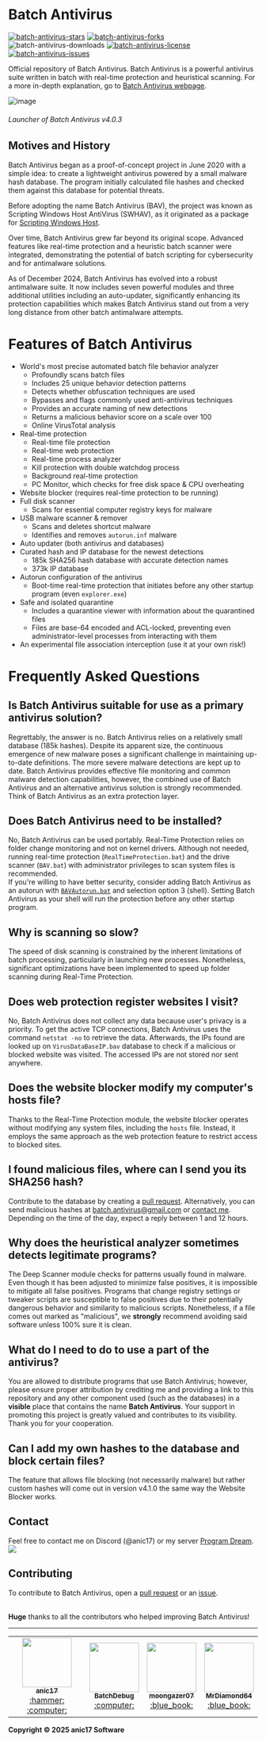 # Batch Antivirus
<a href="https://github.com/anic17/Batch-Antivirus/stargazers">![batch-antivirus-stars](https://img.shields.io/github/stars/anic17/Batch-Antivirus?color=yellow&style=flat-square)</a> <a href="https://github.com/anic17/Batch-Antivirus/network/members">![batch-antivirus-forks](https://img.shields.io/github/forks/anic17/Batch-Antivirus?style=flat-square)</a> ![batch-antivirus-downloads](https://img.shields.io/github/downloads/anic17/Batch-Antivirus/total?color=green&style=flat-square) <a href="https://www.gnu.org/licenses/gpl-3.0">![batch-antivirus-license](https://img.shields.io/github/license/anic17/Batch-Antivirus?style=flat-square)</a> <a href="https://github.com/anic17/Batch-Antivirus/issues">![batch-antivirus-issues](https://img.shields.io/github/issues/anic17/Batch-Antivirus?style=flat-square)</a>

Official repository of Batch Antivirus. Batch Antivirus is a powerful antivirus suite written in batch with real-time protection and heuristical scanning. 
For a more in-depth explanation, go to [Batch Antivirus webpage](https://anic17.github.io/Batch-Antivirus).


![image](https://github.com/user-attachments/assets/bdd5d853-78f7-42c5-ad2f-cc1f7a9c5a82)
###### Launcher of Batch Antivirus v4.0.3


## Motives and History

Batch Antivirus began as a proof-of-concept project in June 2020 with a simple idea: to create a lightweight antivirus powered by a small malware hash database. The program initially calculated file hashes and checked them against this database for potential threats.

Before adopting the name Batch Antivirus (BAV), the project was known as Scripting Windows Host AntiVirus (SWHAV), as it originated as a package for [Scripting Windows Host](https://github.com/anic17/SWH).

Over time, Batch Antivirus grew far beyond its original scope. Advanced features like real-time protection and a heuristic batch scanner were integrated, demonstrating the potential of batch scripting for cybersecurity and for antimalware solutions.

As of December 2024, Batch Antivirus has evolved into a robust antimalware suite. It now includes seven powerful modules and three additional utilities including an auto-updater, significantly enhancing its protection capabilities which makes Batch Antivirus stand out from a very long distance from other batch antimalware attempts.

# Features of Batch Antivirus

 - World's most precise automated batch file behavior analyzer
   - Profoundly scans batch files
   - Includes 25 unique behavior detection patterns
   - Detects whether obfuscation techniques are used
   - Bypasses and flags commonly used anti-antivirus techniques
   - Provides an accurate naming of new detections
   - Returns a malicious behavior score on a scale over 100
   - Online VirusTotal analysis
- Real-time protection
   - Real-time file protection
   - Real-time web protection
   - Real-time process analyzer
   - Kill protection with double watchdog process
   - Background real-time protection
   - PC Monitor, which checks for free disk space & CPU overheating
 - Website blocker (requires real-time protection to be running)
 - Full disk scanner
   - Scans for essential computer registry keys for malware
 - USB malware scanner & remover
   - Scans and deletes shortcut malware
   - Identifies and removes `autorun.inf` malware
 - Auto updater (both antivirus and databases)
 - Curated hash and IP database for the newest detections
   - 185k SHA256 hash database with accurate detection names
   - 373k IP database
 - Autorun configuration of the antivirus
    - Boot-time real-time protection that initiates before any other startup program (even `explorer.exe`)
 - Safe and isolated quarantine
   - Includes a quarantine viewer with information about the quarantined files
   - Files are base-64 encoded and ACL-locked, preventing even administrator-level processes from interacting with them
 - An experimental file association interception (use it at your own risk!)

# Frequently Asked Questions

## Is Batch Antivirus suitable for use as a primary antivirus solution?

Regrettably, the answer is no. Batch Antivirus relies on a relatively small database (185k hashes). Despite its apparent size, the continuous emergence of new malware poses a significant challenge in maintaining up-to-date definitions. The more severe malware detections are kept up to date.
Batch Antivirus provides effective file monitoring and common malware detection capabilities, however, the combined use of Batch Antivirus and an alternative antivirus solution is strongly recommended. Think of Batch Antivirus as an extra protection layer.

## Does Batch Antivirus need to be installed?

No, Batch Antivirus can be used portably. Real-Time Protection relies on folder change monitoring and not on kernel drivers. Although not needed, running real-time protection (`RealTimeProtection.bat`) and the drive scanner (`BAV.bat`) with administrator privileges to scan system files is recommended.  
If you're willing to have better security, consider adding Batch Antivirus as an autorun with [`BAVAutorun.bat`](https://github.com/anic17/Batch-Antivirus/blob/master/BAVAutorun.bat) and selection option 3 (shell). Setting Batch Antivirus as your shell will run the protection before any other startup program.

## Why is scanning so slow?

The speed of disk scanning is constrained by the inherent limitations of batch processing, particularly in launching new processes. Nonetheless, significant optimizations have been implemented to speed up folder scanning during Real-Time Protection.

## Does web protection register websites I visit?

No, Batch Antivirus does not collect any data because user's privacy is a priority. To get the active TCP connections, Batch Antivirus uses the command `netstat -no` to retrieve the data. Afterwards, the IPs found are looked up on `VirusDataBaseIP.bav` database to check if a malicious or blocked website was visited. The accessed IPs are not stored nor sent anywhere.

## Does the website blocker modify my computer's hosts file?

Thanks to the Real-Time Protection module, the website blocker operates without modifying any system files, including the `hosts` file. Instead, it employs the same approach as the web protection feature to restrict access to blocked sites.

## I found malicious files, where can I send you its SHA256 hash?

Contribute to the database by creating a [pull request](https://github.com/anic17/Batch-Antivirus/pulls). Alternatively, you can send malicious hashes at batch.antivirus@gmail.com or [contact me](#contact). Depending on the time of the day, expect a reply between 1 and 12 hours.

## Why does the heuristical analyzer sometimes detects legitimate programs?

The Deep Scanner module checks for patterns usually found in malware. Even though it has been adjusted to minimize false positives, it is impossible to mitigate all false positives. Programs that change registry settings or tweaker scripts are susceptible to false positives due to their potentially dangerous behavior and similarity to malicious scripts. Nonetheless, if a file comes out marked as "malicious", we **strongly** recommend avoiding said software unless 100% sure it is clean.

## What do I need to do to use a part of the antivirus?

You are allowed to distribute programs that use Batch Antivirus; however, please ensure proper attribution by crediting me and providing a link to this repository and any other component used (such as the databases) in a **visible** place that contains the name **Batch Antivirus**. Your support in promoting this project is greatly valued and contributes to its visibility. Thank you for your cooperation.

## Can I add my own hashes to the database and block certain files?

The feature that allows file blocking (not necessarily malware) but rather custom hashes will come out in version v4.1.0 the same way the Website Blocker works.

## Contact

Feel free to contact me on Discord (@anic17) or my server <a href="https://discord.gg/gfmaxgE">Program Dream</a>.  
<a href="https://discord.gg/gfmaxgE"><img src="https://img.shields.io/discord/728958932210679869?style=flat-square&logo=appveyor"></a>

## Contributing

To contribute to Batch Antivirus, open a [pull request](https://github.com/anic17/Batch-Antivirus/pulls) or an [issue](https://github.com/anic17/Batch-Antivirus/issues).

<br />
<a name="contributors"></a>
<b>Huge</b> thanks to all the contributors who helped improving Batch Antivirus!
<hr>
<table align="center">
  <tr>
    <td align="center"><a href="https://github.com/anic17"><img src="https://avatars.githubusercontent.com/u/58483910?v=4?s=100" width="100px;" /><br /><sub><b>anic17</b></sub></a><br /><a href="" title="Maintainer">:hammer:</a> <a href="" title="Code">:computer:</a></td>
    <td align="center"><a href="https://github.com/BatchDebug"><img src="https://avatars.githubusercontent.com/u/186401443?v=4?s=100" width="100px;" alt=""/><br /><sub><b>BatchDebug</b></sub></a><br /><a href="" title="Code">:computer:</a></td>
    <td align="center"><a href="https://github.com/moongazer07"><img src="https://avatars.githubusercontent.com/u/74023677?v=4&s=100" width="100px;" /><br /><sub><b>moongazer07</b></sub></a><br /><a href="" title="Hashes">:blue_book:</a></td>
    <td align="center"><a href="https://github.com/MrDiamond64"><img src="https://avatars.githubusercontent.com/u/49098391?v=4&s=100" width="100px;" /><br /><sub><b>MrDiamond64</b></sub></a><br /><a href="" title="IPs">:blue_book:</a></td>
  </tr>
</table>

**Copyright &copy; 2025 anic17 Software**
<!-- 
View counter 
-->
<img src="https://hits.seeyoufarm.com/api/count/incr/badge.svg?url=https%3A%2F%2Fgithub.com%2Fanic17%2FBatch-Antivirus&count_bg=%23FFFFFF&title_bg=%23FFFFFF&icon=&icon_color=%23FFFFFF&title=hits&edge_flat=false" height=0 width=0>

